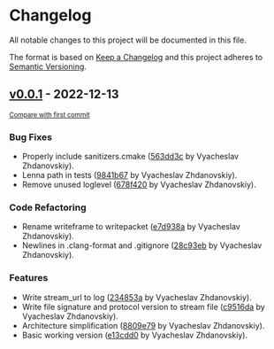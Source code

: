 # Changelog
All notable changes to this project will be documented in this file.

The format is based on [Keep a Changelog](http://keepachangelog.com/en/1.0.0/)
and this project adheres to [Semantic Versioning](http://semver.org/spec/v2.0.0.html).

## [v0.0.1](https://github.com/ZeronSix/naval/releases/tag/v0.0.1) - 2022-12-13

<small>[Compare with first commit](https://github.com/ZeronSix/naval/compare/476539231851f77c20c63867df92dbfe464c8686...v0.0.1)</small>

### Bug Fixes
- Properly include sanitizers.cmake ([563dd3c](https://github.com/ZeronSix/naval/commit/563dd3c7947b397d710bf88981977566a3e19257) by Vyacheslav Zhdanovskiy).
- Lenna path in tests ([9841b67](https://github.com/ZeronSix/naval/commit/9841b67908a9a3e95e0a7c3c2000923dcfeb7845) by Vyacheslav Zhdanovskiy).
- Remove unused loglevel ([678f420](https://github.com/ZeronSix/naval/commit/678f420df638c234fbf10f7ceaffcf6bbef96132) by Vyacheslav Zhdanovskiy).

### Code Refactoring
- Rename writeframe to writepacket ([e7d938a](https://github.com/ZeronSix/naval/commit/e7d938a500e2f5a2e38f6d0b92886d2c84075688) by Vyacheslav Zhdanovskiy).
- Newlines in .clang-format and .gitignore ([28c93eb](https://github.com/ZeronSix/naval/commit/28c93ebce2c15d68d8936490cda9401f472cd6f8) by Vyacheslav Zhdanovskiy).

### Features
- Write stream_url to log ([234853a](https://github.com/ZeronSix/naval/commit/234853a93b2c51ed104193fd01d13c1e84aab677) by Vyacheslav Zhdanovskiy).
- Write file signature and protocol version to stream file ([c9516da](https://github.com/ZeronSix/naval/commit/c9516da4b2ef3b335109831e1386052badb26fc6) by Vyacheslav Zhdanovskiy).
- Architecture simplification ([8809e79](https://github.com/ZeronSix/naval/commit/8809e79968a5ebbcadddbbe78437f95a63e7af46) by Vyacheslav Zhdanovskiy).
- Basic working version ([e13cdd0](https://github.com/ZeronSix/naval/commit/e13cdd0274ec2c6805b249d6675fee9f4858d4fd) by Vyacheslav Zhdanovskiy).


